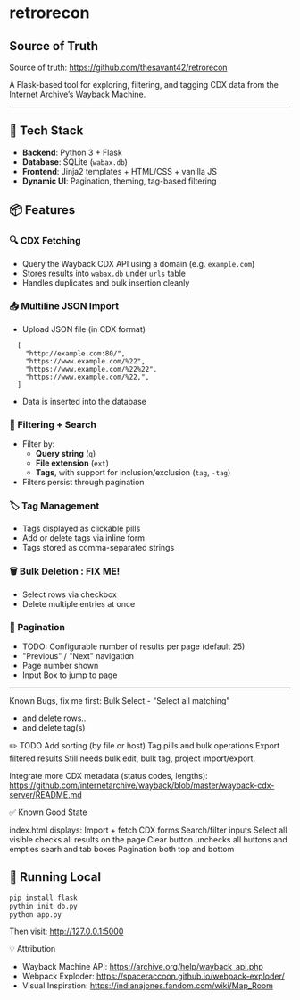 # retrorecon


## Source of Truth
Source of truth: https://github.com/thesavant42/retrorecon



A Flask-based tool for exploring, filtering, and tagging CDX data from the Internet Archive’s Wayback Machine.


---

## 🔧 Tech Stack

- **Backend**: Python 3 + Flask
- **Database**: SQLite (`wabax.db`)
- **Frontend**: Jinja2 templates + HTML/CSS + vanilla JS
- **Dynamic UI**: Pagination, theming, tag-based filtering


## 📦 Features

### 🔍 CDX Fetching
- Query the Wayback CDX API using a domain (e.g. `example.com`)
- Stores results into `wabax.db` under `urls` table
- Handles duplicates and bulk insertion cleanly

### 📥 Multiline JSON Import
- Upload JSON file (in CDX format)
```
  [
    "http://example.com:80/",
    "https://www.example.com/%22",
    "https://www.example.com/%22%22",
    "https://www.example.com/%22,",
  ]
```
- Data is inserted into the database

### 🧩 Filtering + Search
- Filter by:
  - **Query string** (`q`)
  - **File extension** (`ext`)
  - **Tags**, with support for inclusion/exclusion (`tag`, `-tag`)
- Filters persist through pagination

### 🏷️ Tag Management
- Tags displayed as clickable pills
- Add or delete tags via inline form
- Tags stored as comma-separated strings

### 🗑️ Bulk Deletion : FIX ME!
- Select rows via checkbox
- Delete multiple entries at once

### 📄 Pagination
- TODO: Configurable number of results per page (default 25)
- "Previous" / "Next" navigation
- Page number shown
- Input Box to jump to page

---

Known Bugs, fix me first:
Bulk Select - "Select all matching"
  - and delete rows..
  - and delete tag(s)

✏️ TODO 
Add sorting (by file or host)
Tag pills and bulk operations
Export filtered results
Still needs bulk edit, bulk tag, project import/export.

Integrate more CDX metadata (status codes, lengths): https://github.com/internetarchive/wayback/blob/master/wayback-cdx-server/README.md



✅ Known Good State


index.html displays:
Import + fetch CDX forms
Search/filter inputs
Select all visible checks all results on the page
Clear button unchecks all buttons and empties searh and tab boxes
Pagination both top and bottom


## 🧪 Running Local

```bash
pip install flask
pythin init_db.py
python app.py
```
Then visit: http://127.0.0.1:5000


💡 Attribution

- Wayback Machine API:   https://archive.org/help/wayback_api.php
- Webpack Exploder:      https://spaceraccoon.github.io/webpack-exploder/
- Visual Inspiration:    https://indianajones.fandom.com/wiki/Map_Room
